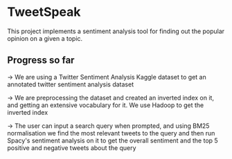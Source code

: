 # TweetSpeak

This project implements a sentiment analysis tool for finding out the popular opinion on a given a topic.


## Progress so far

-> We are using a Twitter Sentiment Analysis Kaggle dataset to get an annotated twitter sentiment analysis dataset

-> We are preprocessing the dataset and created an inverted index on it, and getting an extensive vocabulary for it. We use Hadoop to get the inverted index

-> The user can input a search query when prompted, and using BM25 normalisation we find the most relevant tweets to the query and then run Spacy's sentiment analysis on it to get the overall sentiment and the top 5 positive and negative tweets about the query

